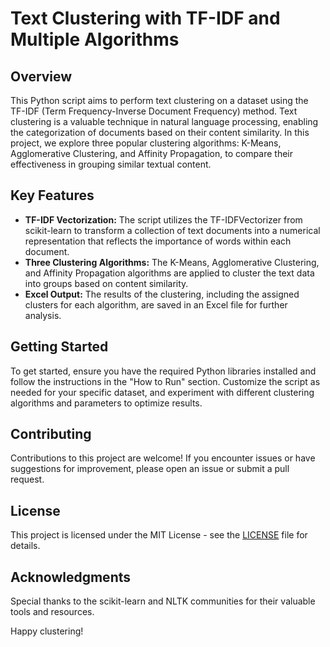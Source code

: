 
# Text Clustering with TF-IDF and Multiple Algorithms

## Overview

This Python script aims to perform text clustering on a dataset using the TF-IDF (Term Frequency-Inverse Document Frequency) method. Text clustering is a valuable technique in natural language processing, enabling the categorization of documents based on their content similarity. In this project, we explore three popular clustering algorithms: K-Means, Agglomerative Clustering, and Affinity Propagation, to compare their effectiveness in grouping similar textual content.

## Key Features

- **TF-IDF Vectorization:** The script utilizes the TF-IDFVectorizer from scikit-learn to transform a collection of text documents into a numerical representation that reflects the importance of words within each document.
- **Three Clustering Algorithms:** The K-Means, Agglomerative Clustering, and Affinity Propagation algorithms are applied to cluster the text data into groups based on content similarity.
- **Excel Output:** The results of the clustering, including the assigned clusters for each algorithm, are saved in an Excel file for further analysis.

## Getting Started

To get started, ensure you have the required Python libraries installed and follow the instructions in the "How to Run" section. Customize the script as needed for your specific dataset, and experiment with different clustering algorithms and parameters to optimize results.

## Contributing

Contributions to this project are welcome! If you encounter issues or have suggestions for improvement, please open an issue or submit a pull request.

## License

This project is licensed under the MIT License - see the [LICENSE](LICENSE) file for details.

## Acknowledgments

Special thanks to the scikit-learn and NLTK communities for their valuable tools and resources.

Happy clustering!
